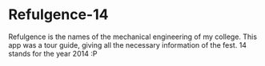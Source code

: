 # Refulgence-14
Refulgence is the names of the mechanical engineering of my college. This app was a tour guide, giving all the necessary information of the fest. 14 stands for the year 2014 :P
